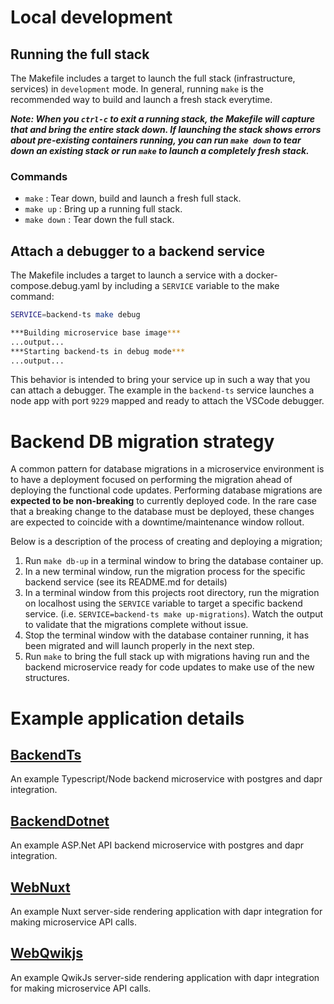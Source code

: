 # Local development

## Running the full stack
The Makefile includes a target to launch the full stack (infrastructure, services) in `development` mode. In general, running `make` is the recommended way to build and launch a fresh stack everytime.

***Note: When you `ctrl-c` to exit a running stack, the Makefile will capture that and bring the entire stack down. If launching the stack shows errors about pre-existing containers running, you can run `make down` to tear down an existing stack or run `make` to launch a completely fresh stack.***

### Commands
- `make` : Tear down, build and launch a fresh full stack.
- `make up` : Bring up a running full stack.
- `make down` : Tear down the full stack.

## Attach a debugger to a backend service
The Makefile includes a target to launch a service with a docker-compose.debug.yaml by including a `SERVICE` variable to the make command:

```bash
SERVICE=backend-ts make debug

***Building microservice base image***
...output...
***Starting backend-ts in debug mode***
...output...
```

This behavior is intended to bring your service up in such a way that you can attach a debugger. The example in the `backend-ts` service launches a node app with port `9229` mapped and ready to attach the VSCode debugger.

# Backend DB migration strategy
A common pattern for database migrations in a microservice environment is to have a deployment focused on performing the migration ahead of deploying the functional code updates. Performing database migrations are **expected to be non-breaking** to currently deployed code. In the rare case that a breaking change to the database must be deployed, these changes are expected to coincide with a downtime/maintenance window rollout.

Below is a description of the process of creating and deploying a migration;

1. Run `make db-up` in a terminal window to bring the database container up.
2. In a new terminal window, run the migration process for the specific backend service (see its README.md for details)
3. In a terminal window from this projects root directory, run the migration on localhost using the `SERVICE` variable to target a specific backend service. (i.e. `SERVICE=backend-ts make up-migrations`). Watch the output to validate that the migrations complete without issue.
4. Stop the terminal window with the database container running, it has been migrated and will launch properly in the next step.
5. Run `make` to bring the full stack up with migrations having run and the backend microservice ready for code updates to make use of the new structures.



# Example application details
## [BackendTs](./app/backend-ts/README.md)
An example Typescript/Node backend microservice with postgres and dapr integration.
## [BackendDotnet](./app/backend-dotnet/README.md)
An example ASP.Net API backend microservice with postgres and dapr integration.
## [WebNuxt](./app/web-nuxt/README.md)
An example Nuxt server-side rendering application with dapr integration for making microservice API calls.
## [WebQwikjs](./app/web-qwikjs/README.md)
An example QwikJs server-side rendering application with dapr integration for making microservice API calls.

